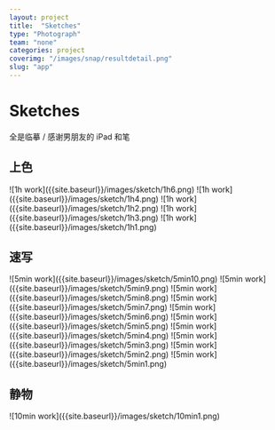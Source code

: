 ```yaml
---
layout: project
title:  "Sketches"
type: "Photograph"
team: "none"
categories: project
coverimg: "/images/snap/resultdetail.png"
slug: "app"
---
```


<h1>Sketches</h1>
<p>全是临摹 / 感谢男朋友的 iPad 和笔</p>
<h2>上色</h2>
![1h work]({{site.baseurl}}/images/sketch/1h6.png)
![1h work]({{site.baseurl}}/images/sketch/1h4.png)
![1h work]({{site.baseurl}}/images/sketch/1h2.png)
![1h work]({{site.baseurl}}/images/sketch/1h3.png)
![1h work]({{site.baseurl}}/images/sketch/1h1.png)
<h2>速写</h2>
![5min work]({{site.baseurl}}/images/sketch/5min10.png)
![5min work]({{site.baseurl}}/images/sketch/5min9.png)
![5min work]({{site.baseurl}}/images/sketch/5min8.png)
![5min work]({{site.baseurl}}/images/sketch/5min7.png)
![5min work]({{site.baseurl}}/images/sketch/5min6.png)
![5min work]({{site.baseurl}}/images/sketch/5min5.png)
![5min work]({{site.baseurl}}/images/sketch/5min4.png)
![5min work]({{site.baseurl}}/images/sketch/5min3.png)
![5min work]({{site.baseurl}}/images/sketch/5min2.png)
![5min work]({{site.baseurl}}/images/sketch/5min1.png)
<h2>静物</h2>
![10min work]({{site.baseurl}}/images/sketch/10min1.png)